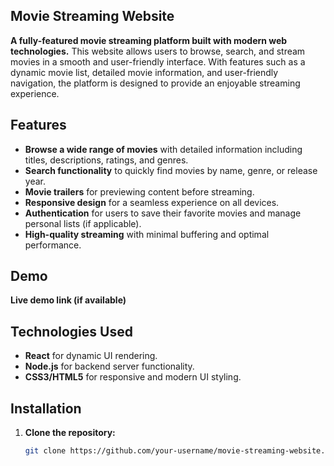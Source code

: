 ## Movie Streaming Website

**A fully-featured movie streaming platform built with modern web technologies.** This website allows users to browse, search, and stream movies in a smooth and user-friendly interface. With features such as a dynamic movie list, detailed movie information, and user-friendly navigation, the platform is designed to provide an enjoyable streaming experience.

## Features

- **Browse a wide range of movies** with detailed information including titles, descriptions, ratings, and genres.
- **Search functionality** to quickly find movies by name, genre, or release year.
- **Movie trailers** for previewing content before streaming.
- **Responsive design** for a seamless experience on all devices.
- **Authentication** for users to save their favorite movies and manage personal lists (if applicable).
- **High-quality streaming** with minimal buffering and optimal performance.

## Demo

**Live demo link (if available)**

## Technologies Used

- **React** for dynamic UI rendering.
- **Node.js** for backend server functionality.
- **CSS3/HTML5** for responsive and modern UI styling.

## Installation

1. **Clone the repository:**

   ```bash
   git clone https://github.com/your-username/movie-streaming-website.git
